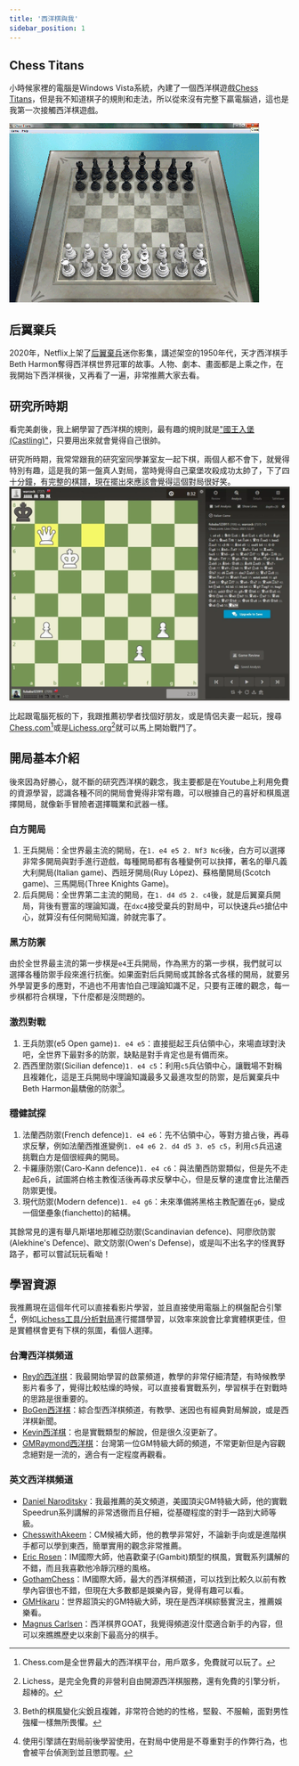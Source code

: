 ```yaml
---
title: '西洋棋與我'
sidebar_position: 1
---
```

## Chess Titans
小時候家裡的電腦是Windows Vista系統，內建了一個西洋棋遊戲[Chess Titans](https://zh.wikipedia.org/zh-tw/Chess_Titans)，但是我不知道棋子的規則和走法，所以從來沒有完整下贏電腦過，這也是我第一次接觸西洋棋遊戲。

![img](./img/018.webp)

## 后翼棄兵

2020年，Netflix上架了[后翼棄兵](https://zh.wikipedia.org/zh-tw/%E5%90%8E%E7%BF%BC%E6%A3%84%E5%85%B5_(%E8%BF%B7%E4%BD%A0%E5%8A%87))迷你影集，講述架空的1950年代，天才西洋棋手Beth Harmon奪得西洋棋世界冠軍的故事。人物、劇本、畫面都是上乘之作，在我開始下西洋棋後，又再看了一遍，非常推薦大家去看。

## 研究所時期

看完美劇後，我上網學習了西洋棋的規則，最有趣的規則就是["國王入堡(Castling)"](https://zh.wikipedia.org/zh-tw/%E7%8E%8B%E8%BB%8A%E6%98%93%E4%BD%8D)，只要用出來就會覺得自己很帥。

研究所時期，我常常跟我的研究室同學兼室友一起下棋，兩個人都不會下，就覺得特別有趣，這是我的第一盤真人對局，當時覺得自己棄堡攻殺成功太帥了，下了四十分鐘，有完整的棋譜，現在擺出來應該會覺得這個對局很好笑。
![img](./img/001.webp)

比起跟電腦死板的下，我跟推薦初學者找個好朋友，或是情侶夫妻一起玩，搜尋[Chess.com](https://www.chess.com/home)[^1]或是[Lichess.org](https://lichess.org/)[^2]就可以馬上開始戰鬥了。

## 開局基本介紹

後來因為好勝心，就不斷的研究西洋棋的觀念，我主要都是在Youtube上利用免費的資源學習，認識各種不同的開局會覺得非常有趣，可以根據自己的喜好和棋風選擇開局，就像新手冒險者選擇職業和武器一樣。

### 白方開局
1. 王兵開局：全世界最主流的開局，在`1. e4 e5 2. Nf3 Nc6`後，白方可以選擇非常多開局與對手進行遊戲，每種開局都有各種變例可以抉擇，著名的舉凡義大利開局(Italian game)、西班牙開局(Ruy López)、蘇格蘭開局(Scotch game)、三馬開局(Three Knights Game)。
1. 后兵開局：全世界第二主流的開局，在`1. d4 d5 2. c4`後，就是后翼棄兵開局，背後有豐富的理論知識，在`dxc4`接受棄兵的對局中，可以快速兵`e5`搶佔中心，就算沒有任何開局知識，帥就完事了。

### 黑方防禦
由於全世界最主流的第一步棋是`e4`王兵開局，作為黑方的第一步棋，我們就可以選擇各種防禦手段來進行抗衡。如果面對后兵開局或其餘各式各樣的開局，就要另外學習更多的應對，不過也不用害怕自己理論知識不足，只要有正確的觀念，每一步棋都符合棋理，下什麼都是沒問題的。

### 激烈對戰
1. 王兵防禦(e5 Open game)`1. e4 e5`：直接挺起王兵佔領中心，來場直球對決吧，全世界下最對多的防禦，缺點是對手肯定也是有備而來。
2. 西西里防禦(Sicilian defence)`1. e4 c5`：利用`c5`兵佔領中心，讓戰場不對稱且複雜化，這是王兵開局中理論知識最多又最進攻型的防禦，是后翼棄兵中Beth Harmon最驕傲的防禦[^3]。

### 穩健試探
1. 法蘭西防禦(French defence)`1. e4 e6`：先不佔領中心，等對方搶占後，再尋求反擊，例如法蘭西推進變例`1. e4 e6 2. d4 d5 3. e5 c5`，利用`c5`兵迅速挑戰白方是個很經典的開局。
2. 卡羅康防禦(Caro-Kann defence)`1. e4 c6`：與法蘭西防禦類似，但是先不走起e6兵，試圖將白格主教復活後再尋求反擊中心，但是反擊的速度會比法蘭西防禦更慢。
3. 現代防禦(Modern defence)`1. e4 g6`：未來準備將黑格主教配置在`g6`，變成一個堡壘象(fianchetto)的結構。

其餘常見的還有舉凡斯堪地那維亞防禦(Scandinavian defence)、阿廖欣防禦(Alekhine's Defence)、歐文防禦(Owen's Defense)，或是叫不出名字的怪異野路子，都可以嘗試玩玩看呦！

## 學習資源

我推薦現在這個年代可以直接看影片學習，並且直接使用電腦上的棋盤配合引擎[^4]，例如[Lichess工具/分析對局](https://lichess.org/analysis#1)進行擺譜學習，以效率來說會比拿實體棋更佳，但是實體棋會更有下棋的氛圍，看個人選擇。

### 台灣西洋棋頻道

* [Rey的西洋棋](https://www.youtube.com/@reychess)：我最開始學習的啟蒙頻道，教學的非常仔細清楚，有時候教學影片看多了，覺得比較枯燥的時候，可以直接看實戰系列，學習棋手在對戰時的思路是很重要的。
* [BoGen西洋棋](https://www.youtube.com/@Moladas)：綜合型西洋棋頻道，有教學、迷因也有經典對局解說，或是西洋棋新聞。
* [Kevin西洋棋](https://www.youtube.com/@kevin-sg5yk/videos)：也是實戰類型的解說，但是很久沒更新了。
* [GMRaymond西洋棋](https://www.youtube.com/@raymondsongchess/videos)：台灣第一位GM特級大師的頻道，不常更新但是內容觀念絕對是一流的，適合有一定程度再觀看。

### 英文西洋棋頻道

* [Daniel Naroditsky](https://www.youtube.com/@DanielNaroditskyGM)：我最推薦的英文頻道，美國頂尖GM特級大師，他的實戰Speedrun系列講解的非常透徹而且仔細，從基礎程度的對手一路到大師等級。
* [ChesswithAkeem](https://www.youtube.com/@ChesswithAkeem)：CM候補大師，他的教學非常好，不論新手向或是進階棋手都可以學到東西，簡單實用的觀念非常推薦。
* [Eric Rosen](https://www.youtube.com/@eric-rosen)：IM國際大師，他喜歡棄子(Gambit)類型的棋風，實戰系列講解的不錯，而且我喜歡他冷靜沉穩的風格。
* [GothamChess](https://www.youtube.com/@GothamChess/videos)：IM國際大師，最大的西洋棋頻道，可以找到比較久以前有教學內容很也不錯，但現在大多數都是娛樂內容，覺得有趣可以看。
* [GMHikaru](https://www.youtube.com/@GMHikaru)：世界超頂尖的GM特級大師，現在是西洋棋綜藝實況主，推薦娛樂看。
* [Magnus Carlsen](https://www.youtube.com/@themagnuscarlsen/videos)：西洋棋界GOAT，我覺得頻道沒什麼適合新手的內容，但可以來瞧瞧歷史以來創下最高分的棋手。

[^1]: Chess.com是全世界最大的西洋棋平台，用戶眾多，免費就可以玩了。
[^2]: Lichess，是完全免費的非營利自由開源西洋棋服務，還有免費的引擎分析，超棒的。
[^3]: Beth的棋風變化尖銳且複雜，非常符合她的的性格，堅毅、不服輸，面對男性強權一樣無所畏懼。
[^4]: 使用引擎請在對局前後學習使用，在對局中使用是不尊重對手的作弊行為，也會被平台偵測到並且懲罰喔。